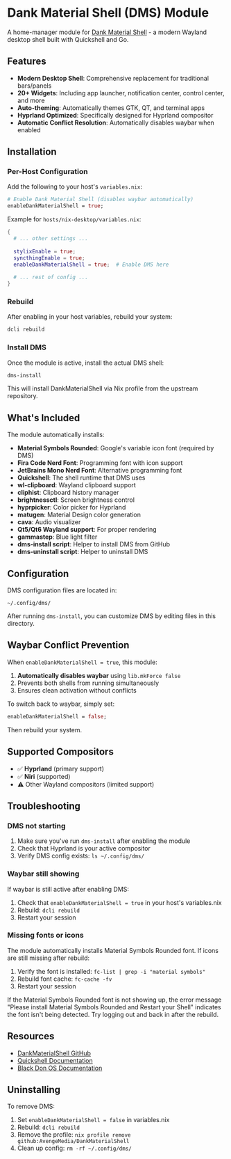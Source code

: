 # Dank Material Shell (DMS) Module

A home-manager module for [Dank Material Shell](https://github.com/AvengeMedia/DankMaterialShell) - a modern Wayland desktop shell built with Quickshell and Go.

## Features

- **Modern Desktop Shell**: Comprehensive replacement for traditional bars/panels
- **20+ Widgets**: Including app launcher, notification center, control center, and more
- **Auto-theming**: Automatically themes GTK, QT, and terminal apps
- **Hyprland Optimized**: Specifically designed for Hyprland compositor
- **Automatic Conflict Resolution**: Automatically disables waybar when enabled

## Installation

### Per-Host Configuration

Add the following to your host's `variables.nix`:

```nix
# Enable Dank Material Shell (disables waybar automatically)
enableDankMaterialShell = true;
```

Example for `hosts/nix-desktop/variables.nix`:

```nix
{
  # ... other settings ...
  
  stylixEnable = true;
  syncthingEnable = true;
  enableDankMaterialShell = true;  # Enable DMS here
  
  # ... rest of config ...
}
```

### Rebuild

After enabling in your host variables, rebuild your system:

```bash
dcli rebuild
```

### Install DMS

Once the module is active, install the actual DMS shell:

```bash
dms-install
```

This will install DankMaterialShell via Nix profile from the upstream repository.

## What's Included

The module automatically installs:

- **Material Symbols Rounded**: Google's variable icon font (required by DMS)
- **Fira Code Nerd Font**: Programming font with icon support
- **JetBrains Mono Nerd Font**: Alternative programming font
- **Quickshell**: The shell runtime that DMS uses
- **wl-clipboard**: Wayland clipboard support
- **cliphist**: Clipboard history manager
- **brightnessctl**: Screen brightness control
- **hyprpicker**: Color picker for Hyprland
- **matugen**: Material Design color generation
- **cava**: Audio visualizer
- **Qt5/Qt6 Wayland support**: For proper rendering
- **gammastep**: Blue light filter
- **dms-install script**: Helper to install DMS from GitHub
- **dms-uninstall script**: Helper to uninstall DMS

## Configuration

DMS configuration files are located in:

```
~/.config/dms/
```

After running `dms-install`, you can customize DMS by editing files in this directory.

## Waybar Conflict Prevention

When `enableDankMaterialShell = true`, this module:

1. **Automatically disables waybar** using `lib.mkForce false`
2. Prevents both shells from running simultaneously
3. Ensures clean activation without conflicts

To switch back to waybar, simply set:

```nix
enableDankMaterialShell = false;
```

Then rebuild your system.

## Supported Compositors

- ✅ **Hyprland** (primary support)
- ✅ **Niri** (supported)
- ⚠️ Other Wayland compositors (limited support)

## Troubleshooting

### DMS not starting

1. Make sure you've run `dms-install` after enabling the module
2. Check that Hyprland is your active compositor
3. Verify DMS config exists: `ls ~/.config/dms/`

### Waybar still showing

If waybar is still active after enabling DMS:

1. Check that `enableDankMaterialShell = true` in your host's variables.nix
2. Rebuild: `dcli rebuild`
3. Restart your session

### Missing fonts or icons

The module automatically installs Material Symbols Rounded font. If icons are still missing after rebuild:

1. Verify the font is installed: `fc-list | grep -i "material symbols"`
2. Rebuild font cache: `fc-cache -fv`
3. Restart your session

If the Material Symbols Rounded font is not showing up, the error message "Please install Material Symbols Rounded and Restart your Shell" indicates the font isn't being detected. Try logging out and back in after the rebuild.

## Resources

- [DankMaterialShell GitHub](https://github.com/AvengeMedia/DankMaterialShell)
- [Quickshell Documentation](https://quickshell.outfoxxed.me/)
- [Black Don OS Documentation](../../README.md)

## Uninstalling

To remove DMS:

1. Set `enableDankMaterialShell = false` in variables.nix
2. Rebuild: `dcli rebuild`
3. Remove the profile: `nix profile remove github:AvengeMedia/DankMaterialShell`
4. Clean up config: `rm -rf ~/.config/dms/`
